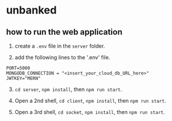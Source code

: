 # unbanked

## how to run the web application

1. create a `.env` file in the `server` folder.

2. add the following lines to the '.env' file.
```
PORT=5000
MONGODB_CONNECTION = "<insert_your_cloud_db_URL_here>"
JWTKEY="MERN"
```

3. `cd server`, `npm install`, then `npm run start`.

4. Open a 2nd shell, `cd client`, `npm install`, then `npm run start`.

5. Open a 3rd shell, `cd socket`, `npm install`, then `npm run start`.



